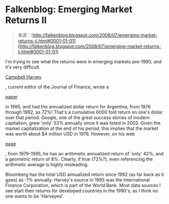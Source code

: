 <!--yml
category: 未分类
date: 2024-05-12 23:05:36
-->

# Falkenblog: Emerging Market Returns II

> 来源：[http://falkenblog.blogspot.com/2008/07/emerging-market-returns-ii.html#0001-01-01](http://falkenblog.blogspot.com/2008/07/emerging-market-returns-ii.html#0001-01-01)

I'm trying to see what the returns were in emerging markets pre-1990, and it's very difficult.

[Campbell Harvey](http://www.duke.edu/~charvey/)

, current editor of the Journal of Finance, wrote a

[paper](http://papers.ssrn.com/sol3/papers.cfm?abstract_id=796194)

in 1995, and had the annualized dollar return for Argentina, from 1976 through 1992, as 72%! That's a cumulative 6000 fold return on one's dollar over that period. Google, one of the great success stories of modern capitalism, grew 'only' 53% annually since it was listed in 2003\. Given the market capitalization at the end of his period, this implies that the market was worth about $4 million USD in 1976\. However, on his web

[page](http://www.duke.edu/~charvey/Country_risk/ccr/ccrtab1.htm)

, from 1979-1995, he has an arithmetic annualized return of 'only' 42%, and a geometric return of 8%. Clearly, if true (72%?), even referencing the arithmetic average is highly misleading.

Bloomberg has the total USD annualized return since 1992 (as far back as it goes) as -1% annually. Harvey's source in 1995 was the International Finance Corporation, which is part of the World Bank. Most data sources I see start their returns for developed countries in the 1990's, as I think no one wants to be 'Harveyed'.